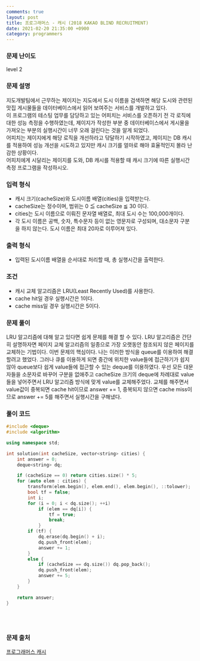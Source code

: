 ```yaml
---
comments: true
layout: post
title: 프로그래머스 - 캐시 (2018 KAKAO BLIND RECRUITMENT)
date: 2021-02-20 21:35:00 +0900
category: programmers
---
```


### 문제 난이도
level 2

### 문제 설명
지도개발팀에서 근무하는 제이지는 지도에서 도시 이름을 검색하면 해당 도시와 관련된 맛집 게시물들을 데이터베이스에서 읽어 보여주는 서비스를 개발하고 있다.  
이 프로그램의 테스팅 업무를 담당하고 있는 어피치는 서비스를 오픈하기 전 각 로직에 대한 성능 측정을 수행하였는데, 제이지가 작성한 부분 중 데이터베이스에서 게시물을 가져오는 부분의 실행시간이 너무 오래 걸린다는 것을 알게 되었다.  
어피치는 제이지에게 해당 로직을 개선하라고 닦달하기 시작하였고, 제이지는 DB 캐시를 적용하여 성능 개선을 시도하고 있지만 캐시 크기를 얼마로 해야 효율적인지 몰라 난감한 상황이다.  
어피치에게 시달리는 제이지를 도와, DB 캐시를 적용할 때 캐시 크기에 따른 실행시간 측정 프로그램을 작성하시오.  

### 입력 형식
- 캐시 크기(cacheSize)와 도시이름 배열(cities)을 입력받는다.
- cacheSize는 정수이며, 범위는 0 ≦ cacheSize ≦ 30 이다.
- cities는 도시 이름으로 이뤄진 문자열 배열로, 최대 도시 수는 100,000개이다.
- 각 도시 이름은 공백, 숫자, 특수문자 등이 없는 영문자로 구성되며, 대소문자 구분을 하지 않는다. 도시 이름은 최대 20자로 이루어져 있다.

### 출력 형식
- 입력된 도시이름 배열을 순서대로 처리할 때, 총 실행시간을 출력한다.

### 조건
- 캐시 교체 알고리즘은 LRU(Least Recently Used)를 사용한다.
- cache hit일 경우 실행시간은 1이다.
- cache miss일 경우 실행시간은 5이다.

### 문제 풀이
LRU 알고리즘에 대해 알고 있다면 쉽게 문제를 해결 할 수 있다. LRU 알고리즘은 간단히 설명하자면 페이지 교체 알고리즘의 일종으로 가장 오랫동안 참조되지 않은 페이지를 교체하는 기법이다. 이번 문제의 핵심이다. 
나는 이러한 방식을 queue를 이용하여 해결할려고 했었다. 그러나 큐를 이용하게 되면 중간에 위치한 value들에 접근하기가 쉽지 않아 queue보다 쉽게 value들에 접근할 수 있는 deque를 이용하였다. 우선 모든 대문자들을 소문자로 바꾸어 구분을 없애주고 cacheSize 크기의 deque에 차례대로 value들을 넣어주면서 LRU 알고리즘 방식에 맞게 value를 교체해주었다. 교체를 해주면서 value값이 중복되면 cache hit이므로 answer += 1, 중복되지 않으면 cache miss이므로 answer += 5를 해주면서 실행시간을 구해냈다.


### 풀이 코드
```c++
#include <deque>
#include <algorithm>

using namespace std;

int solution(int cacheSize, vector<string> cities) {
    int answer = 0;
    deque<string> dq;

    if (cacheSize == 0) return cities.size() * 5;
    for (auto elem : cities) {
        transform(elem.begin(), elem.end(), elem.begin(), ::tolower);
        bool tf = false;
        int i;
        for (i = 0; i < dq.size(); ++i)
            if (elem == dq[i]) {
                tf = true;
                break;
            }
        if (tf) {
            dq.erase(dq.begin() + i);
            dq.push_front(elem);
            answer += 1;
        }
        else {
            if (cacheSize == dq.size()) dq.pop_back();
            dq.push_front(elem);
            answer += 5;
        }
    }

    return answer;
}
```
<br/><br/>

### 문제 출처
[프로그래머스 캐시](https://programmers.co.kr/learn/courses/30/lessons/17680)